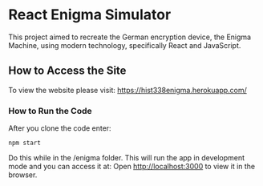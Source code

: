 # React Enigma Simulator

This project aimed to recreate the German encryption device, the Enigma Machine, using modern technology, specifically React and JavaScript.

## How to Access the Site

To view the website please visit: https://hist338enigma.herokuapp.com/

### How to Run the Code

After you clone the code enter:

`npm start`

Do this while in the /enigma folder.
This will run the app in development mode and you can access it at:
Open [http://localhost:3000](http://localhost:3000) to view it in the browser.
